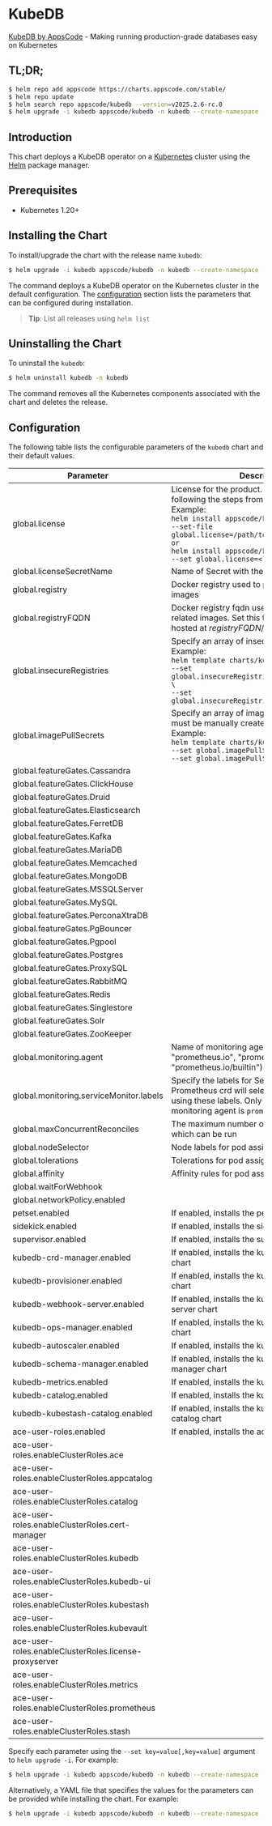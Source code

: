 # KubeDB

[KubeDB by AppsCode](https://github.com/kubedb) - Making running production-grade databases easy on Kubernetes

## TL;DR;

```bash
$ helm repo add appscode https://charts.appscode.com/stable/
$ helm repo update
$ helm search repo appscode/kubedb --version=v2025.2.6-rc.0
$ helm upgrade -i kubedb appscode/kubedb -n kubedb --create-namespace --version=v2025.2.6-rc.0
```

## Introduction

This chart deploys a KubeDB operator on a [Kubernetes](http://kubernetes.io) cluster using the [Helm](https://helm.sh) package manager.

## Prerequisites

- Kubernetes 1.20+

## Installing the Chart

To install/upgrade the chart with the release name `kubedb`:

```bash
$ helm upgrade -i kubedb appscode/kubedb -n kubedb --create-namespace --version=v2025.2.6-rc.0
```

The command deploys a KubeDB operator on the Kubernetes cluster in the default configuration. The [configuration](#configuration) section lists the parameters that can be configured during installation.

> **Tip**: List all releases using `helm list`

## Uninstalling the Chart

To uninstall the `kubedb`:

```bash
$ helm uninstall kubedb -n kubedb
```

The command removes all the Kubernetes components associated with the chart and deletes the release.

## Configuration

The following table lists the configurable parameters of the `kubedb` chart and their default values.

|                       Parameter                       |                                                                                                                                                                              Description                                                                                                                                                                              |                          Default                           |
|-------------------------------------------------------|-----------------------------------------------------------------------------------------------------------------------------------------------------------------------------------------------------------------------------------------------------------------------------------------------------------------------------------------------------------------------|------------------------------------------------------------|
| global.license                                        | License for the product. Get a license by following the steps from [here](https://kubedb.com/docs/latest/setup/install/enterprise#get-a-trial-license). <br> Example: <br> `helm install appscode/kubedb \` <br> `--set-file global.license=/path/to/license/file` <br> `or` <br> `helm install appscode/kubedb \` <br> `--set global.license=<license file content>` | <code>""</code>                                            |
| global.licenseSecretName                              | Name of Secret with the license as key.txt key                                                                                                                                                                                                                                                                                                                        | <code>""</code>                                            |
| global.registry                                       | Docker registry used to pull KubeDB related images                                                                                                                                                                                                                                                                                                                    | <code>""</code>                                            |
| global.registryFQDN                                   | Docker registry fqdn used to pull KubeDB related images. Set this to use docker registry hosted at ${registryFQDN}/${registry}/${image}                                                                                                                                                                                                                               | <code>""</code>                                            |
| global.insecureRegistries                             | Specify an array of insecure registries. <br> Example: <br> `helm template charts/kubedb-ops-manager \` <br> `--set global.insecureRegistries[0]=hub.company.com \` <br> `--set global.insecureRegistries[1]=reg.example.com`                                                                                                                                         | <code>[]</code>                                            |
| global.imagePullSecrets                               | Specify an array of imagePullSecrets. Secrets must be manually created in the namespace. <br> Example: <br> `helm template charts/kubedb \` <br> `--set global.imagePullSecrets[0].name=sec0 \` <br> `--set global.imagePullSecrets[1].name=sec1`                                                                                                                     | <code>[]</code>                                            |
| global.featureGates.Cassandra                         |                                                                                                                                                                                                                                                                                                                                                                       | <code>false</code>                                         |
| global.featureGates.ClickHouse                        |                                                                                                                                                                                                                                                                                                                                                                       | <code>false</code>                                         |
| global.featureGates.Druid                             |                                                                                                                                                                                                                                                                                                                                                                       | <code>false</code>                                         |
| global.featureGates.Elasticsearch                     |                                                                                                                                                                                                                                                                                                                                                                       | <code>true</code>                                          |
| global.featureGates.FerretDB                          |                                                                                                                                                                                                                                                                                                                                                                       | <code>false</code>                                         |
| global.featureGates.Kafka                             |                                                                                                                                                                                                                                                                                                                                                                       | <code>true</code>                                          |
| global.featureGates.MariaDB                           |                                                                                                                                                                                                                                                                                                                                                                       | <code>true</code>                                          |
| global.featureGates.Memcached                         |                                                                                                                                                                                                                                                                                                                                                                       | <code>false</code>                                         |
| global.featureGates.MongoDB                           |                                                                                                                                                                                                                                                                                                                                                                       | <code>true</code>                                          |
| global.featureGates.MSSQLServer                       |                                                                                                                                                                                                                                                                                                                                                                       | <code>false</code>                                         |
| global.featureGates.MySQL                             |                                                                                                                                                                                                                                                                                                                                                                       | <code>true</code>                                          |
| global.featureGates.PerconaXtraDB                     |                                                                                                                                                                                                                                                                                                                                                                       | <code>false</code>                                         |
| global.featureGates.PgBouncer                         |                                                                                                                                                                                                                                                                                                                                                                       | <code>false</code>                                         |
| global.featureGates.Pgpool                            |                                                                                                                                                                                                                                                                                                                                                                       | <code>false</code>                                         |
| global.featureGates.Postgres                          |                                                                                                                                                                                                                                                                                                                                                                       | <code>true</code>                                          |
| global.featureGates.ProxySQL                          |                                                                                                                                                                                                                                                                                                                                                                       | <code>false</code>                                         |
| global.featureGates.RabbitMQ                          |                                                                                                                                                                                                                                                                                                                                                                       | <code>false</code>                                         |
| global.featureGates.Redis                             |                                                                                                                                                                                                                                                                                                                                                                       | <code>true</code>                                          |
| global.featureGates.Singlestore                       |                                                                                                                                                                                                                                                                                                                                                                       | <code>false</code>                                         |
| global.featureGates.Solr                              |                                                                                                                                                                                                                                                                                                                                                                       | <code>false</code>                                         |
| global.featureGates.ZooKeeper                         |                                                                                                                                                                                                                                                                                                                                                                       | <code>false</code>                                         |
| global.monitoring.agent                               | Name of monitoring agent (one of "prometheus.io", "prometheus.io/operator", "prometheus.io/builtin")                                                                                                                                                                                                                                                                  | <code>""</code>                                            |
| global.monitoring.serviceMonitor.labels               | Specify the labels for ServiceMonitor. Prometheus crd will select ServiceMonitor using these labels. Only usable when monitoring agent is `prometheus.io/operator`.                                                                                                                                                                                                   | <code>{"monitoring.appscode.com/prometheus":"auto"}</code> |
| global.maxConcurrentReconciles                        | The maximum number of concurrent reconciles which can be run                                                                                                                                                                                                                                                                                                          | <code>0</code>                                             |
| global.nodeSelector                                   | Node labels for pod assignment                                                                                                                                                                                                                                                                                                                                        | <code>{"kubernetes.io/os":"linux"}</code>                  |
| global.tolerations                                    | Tolerations for pod assignment                                                                                                                                                                                                                                                                                                                                        | <code>[]</code>                                            |
| global.affinity                                       | Affinity rules for pod assignment                                                                                                                                                                                                                                                                                                                                     | <code>{}</code>                                            |
| global.waitForWebhook                                 |                                                                                                                                                                                                                                                                                                                                                                       | <code>true</code>                                          |
| global.networkPolicy.enabled                          |                                                                                                                                                                                                                                                                                                                                                                       | <code>false</code>                                         |
| petset.enabled                                        | If enabled, installs the petset chart                                                                                                                                                                                                                                                                                                                                 | <code>true</code>                                          |
| sidekick.enabled                                      | If enabled, installs the sidekick chart                                                                                                                                                                                                                                                                                                                               | <code>true</code>                                          |
| supervisor.enabled                                    | If enabled, installs the supervisor chart                                                                                                                                                                                                                                                                                                                             | <code>false</code>                                         |
| kubedb-crd-manager.enabled                            | If enabled, installs the kubedb-crd-manager chart                                                                                                                                                                                                                                                                                                                     | <code>true</code>                                          |
| kubedb-provisioner.enabled                            | If enabled, installs the kubedb-provisioner chart                                                                                                                                                                                                                                                                                                                     | <code>true</code>                                          |
| kubedb-webhook-server.enabled                         | If enabled, installs the kubedb-webhook-server chart                                                                                                                                                                                                                                                                                                                  | <code>true</code>                                          |
| kubedb-ops-manager.enabled                            | If enabled, installs the kubedb-ops-manager chart                                                                                                                                                                                                                                                                                                                     | <code>true</code>                                          |
| kubedb-autoscaler.enabled                             | If enabled, installs the kubedb-autoscaler chart                                                                                                                                                                                                                                                                                                                      | <code>true</code>                                          |
| kubedb-schema-manager.enabled                         | If enabled, installs the kubedb-schema-manager chart                                                                                                                                                                                                                                                                                                                  | <code>false</code>                                         |
| kubedb-metrics.enabled                                | If enabled, installs the kubedb-metrics chart                                                                                                                                                                                                                                                                                                                         | <code>false</code>                                         |
| kubedb-catalog.enabled                                | If enabled, installs the kubedb-catalog chart                                                                                                                                                                                                                                                                                                                         | <code>true</code>                                          |
| kubedb-kubestash-catalog.enabled                      | If enabled, installs the kubedb-kubestash-catalog chart                                                                                                                                                                                                                                                                                                               | <code>true</code>                                          |
| ace-user-roles.enabled                                | If enabled, installs the ace-user-roles chart                                                                                                                                                                                                                                                                                                                         | <code>true</code>                                          |
| ace-user-roles.enableClusterRoles.ace                 |                                                                                                                                                                                                                                                                                                                                                                       | <code>false</code>                                         |
| ace-user-roles.enableClusterRoles.appcatalog          |                                                                                                                                                                                                                                                                                                                                                                       | <code>true</code>                                          |
| ace-user-roles.enableClusterRoles.catalog             |                                                                                                                                                                                                                                                                                                                                                                       | <code>false</code>                                         |
| ace-user-roles.enableClusterRoles.cert-manager        |                                                                                                                                                                                                                                                                                                                                                                       | <code>false</code>                                         |
| ace-user-roles.enableClusterRoles.kubedb              |                                                                                                                                                                                                                                                                                                                                                                       | <code>true</code>                                          |
| ace-user-roles.enableClusterRoles.kubedb-ui           |                                                                                                                                                                                                                                                                                                                                                                       | <code>false</code>                                         |
| ace-user-roles.enableClusterRoles.kubestash           |                                                                                                                                                                                                                                                                                                                                                                       | <code>false</code>                                         |
| ace-user-roles.enableClusterRoles.kubevault           |                                                                                                                                                                                                                                                                                                                                                                       | <code>false</code>                                         |
| ace-user-roles.enableClusterRoles.license-proxyserver |                                                                                                                                                                                                                                                                                                                                                                       | <code>true</code>                                          |
| ace-user-roles.enableClusterRoles.metrics             |                                                                                                                                                                                                                                                                                                                                                                       | <code>true</code>                                          |
| ace-user-roles.enableClusterRoles.prometheus          |                                                                                                                                                                                                                                                                                                                                                                       | <code>false</code>                                         |
| ace-user-roles.enableClusterRoles.stash               |                                                                                                                                                                                                                                                                                                                                                                       | <code>false</code>                                         |


Specify each parameter using the `--set key=value[,key=value]` argument to `helm upgrade -i`. For example:

```bash
$ helm upgrade -i kubedb appscode/kubedb -n kubedb --create-namespace --version=v2025.2.6-rc.0 --set global.registry=kubedb
```

Alternatively, a YAML file that specifies the values for the parameters can be provided while
installing the chart. For example:

```bash
$ helm upgrade -i kubedb appscode/kubedb -n kubedb --create-namespace --version=v2025.2.6-rc.0 --values values.yaml
```

